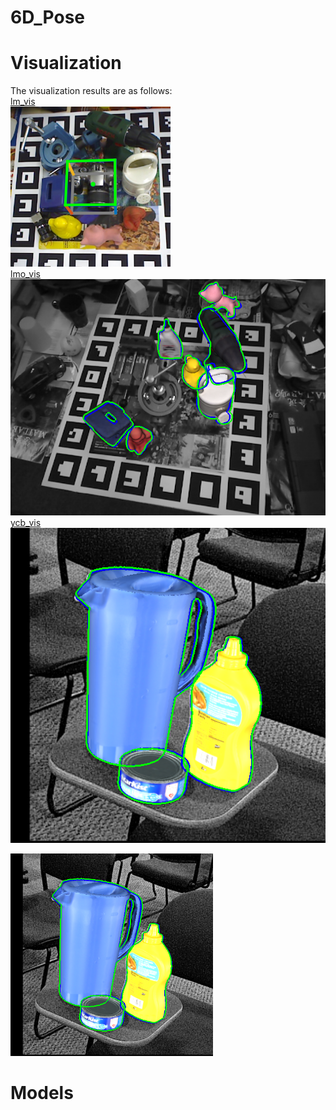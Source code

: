 # 6D_Pose


# Visualization
The visualization results are as follows:   
[lm_vis](https://github.com/peppa114/6D_Pose/tree/main/visualization/lm)   
![lm](visualization/lm/5.png)   
[lmo_vis](https://github.com/peppa114/6D_Pose/tree/main/visualization/lmo)  
![lmo](visualization/lmo/5.png)   
[ycb_vis](https://github.com/peppa114/6D_Pose/tree/main/visualization/ycb)  
![ycb](visualization/ycb/5.png)  


<img src="visualization/ycb/5.png" width="324" height="324">

# Models
